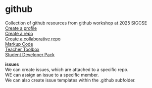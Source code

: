 # github
Collection of github resources from github workshop at 2025 SIGCSE  
[Create a profile](https://gh.io/profile)  
[Create a repo](https://gh.io/first-repo)  
[Create a collaborative repo](https://gh.io/collab-repo)  
[Markup Code](https://docs.github.com/en/get-started/writing-on-github/getting-started-with-writing-and-formatting-on-github/basic-writing-and-formatting-syntax)  
[Teacher Toolbox](https://gh.io/toolbox-sigcse)  
[Student Developer Pack](https://education.github.com/pack)  

**issues**  
We can create issues, which are attached to a specific repo.  
WE can assign an issue to a specific member.  
We can also create issue templates within the .github subfolder.  
